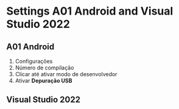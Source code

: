 # Settings A01 Android and Visual Studio 2022

## A01 Android

1. Configurações
2. Número de compilação
3. Clicar até ativar modo de desenvolvedor
4. Ativar **Depuração USB**

## Visual Studio 2022